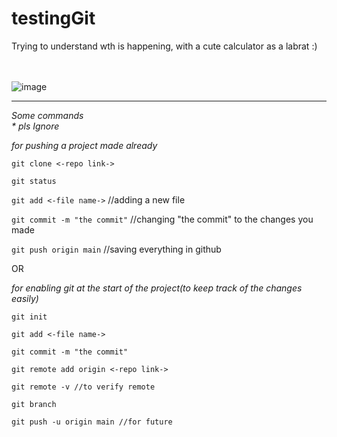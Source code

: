 # testingGit
Trying to understand wth is happening, with a cute calculator as a labrat :)
<br>
<br>
<br>



![image](https://github.com/user-attachments/assets/3fad5203-95fb-47e4-8064-70f444896a98)



<hr>

_Some commands_  
_* pls Ignore_

_for pushing a project made already_

`git clone <-repo link->`

`git status`

`git add <-file name->` //adding a new file

`git commit -m "the commit"` //changing "the commit" to the changes you made

`git push origin main` //saving everything in github


OR

_for enabling git at the start of the project(to keep track of the changes easily)_

`git init`

`git add <-file name->`

`git commit -m "the commit"`

`git remote add origin <-repo link->`

`git remote -v //to verify remote`

`git branch`

`git push -u origin main //for future`

